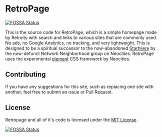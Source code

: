 # RetroPage
[![FOSSA Status](https://app.fossa.io/api/projects/git%2Bhttps%3A%2F%2Fgithub.com%2FRetroPage%2FRetroPage.github.io.svg?type=shield)](https://app.fossa.io/projects/git%2Bhttps%3A%2F%2Fgithub.com%2FRetroPage%2FRetroPage.github.io?ref=badge_shield)

This is the source code for RetroPage, which is a simple homepage made by Retroity with search and links to various sites that are commonly used. No ads, no Google Analytics, no tracking, and very lightweight. This is designed to be a spiritual successor to the now-abandoned [StartHere](https://starthere.neocities.org/) by the now-defunct Network Neighborhood group on Neocities. RetroPage uses the experimental [element](https://github.com/neocities/element) CSS framework by Neocities.

## Contributing
If you have any suggestions for this site, such as replacing one site with another, feel free to submit an issue or Pull Request.

## License
Retropage and all of it's code is licensed under the [MIT License](https://github.com/RetroPage/RetroPage.github.io/blob/master/LICENSE).


[![FOSSA Status](https://app.fossa.io/api/projects/git%2Bhttps%3A%2F%2Fgithub.com%2FRetroPage%2FRetroPage.github.io.svg?type=large)](https://app.fossa.io/projects/git%2Bhttps%3A%2F%2Fgithub.com%2FRetroPage%2FRetroPage.github.io?ref=badge_large)